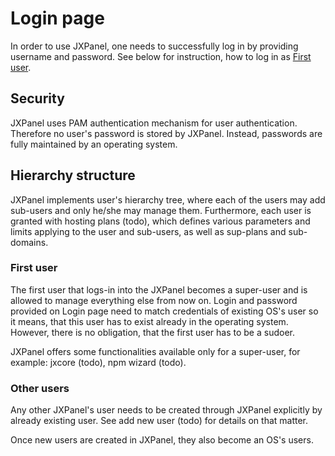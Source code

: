 # Login page

In order to use JXPanel, one needs to successfully log in by providing username and password.
See below for instruction, how to log in as [First user](#first-user).

## Security

JXPanel uses PAM authentication mechanism for user authentication. Therefore no user's password is stored by JXPanel.
Instead, passwords are fully maintained by an operating system.

## Hierarchy structure

JXPanel implements user's hierarchy tree, where each of the users may add sub-users and only he/she may manage them.
Furthermore, each user is granted with hosting plans &#40;todo&#41;, which defines various parameters and limits applying to the user and sub-users, as well as sup-plans and sub-domains.

### First user

The first user that logs-in into the JXPanel becomes a super-user and is allowed to manage everything else from now on.
Login and password provided on Login page need to match credentials of existing OS's user so it means,
that this user has to exist already in the operating system. However, there is no obligation, that the first user has to be a sudoer.

JXPanel offers some functionalities available only for a super-user, for example: jxcore &#40;todo&#41;, npm wizard &#40;todo&#41;.

### Other users

Any other JXPanel's user needs to be created through JXPanel explicitly by already existing user.
See add new user &#40;todo&#41; for details on that matter.

Once new users are created in JXPanel, they also become an OS's users.
